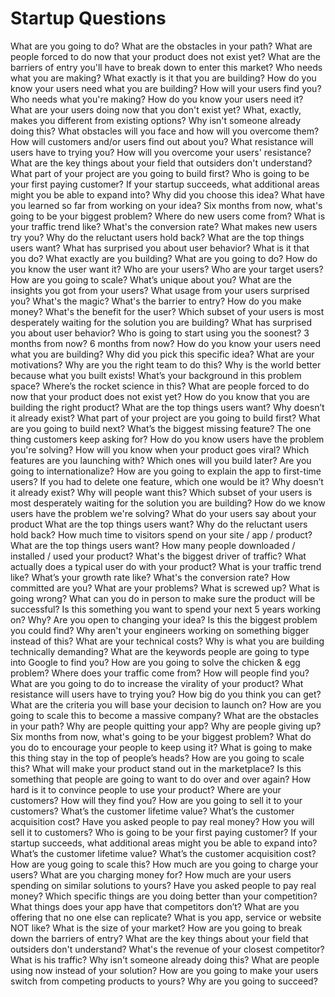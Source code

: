 # Startup Questions

What are you going to do?
What are the obstacles in your path?
What are people forced to do now that your product does not exist yet?
What are the barriers of entry you'll have to break down to enter this market?
Who needs what you are making?
What exactly is it that you are building?
How do you know your users need what you are building?
How will your users find you?
Who needs what you're making? 
How do you know your users need it? What are your users doing now that you don't exist yet?
What, exactly, makes you different from existing options? 
Why isn't someone already doing this? 
What obstacles will you face and how will you overcome them?
How will customers and/or users find out about you? 
What resistance will users have to trying you?
How will you overcome your users' resistance? 
What are the key things about your field that outsiders don't understand? 
What part of your project are you going to build first? 
Who is going to be your first paying customer? 
If your startup succeeds, what additional areas might you be able to expand into? 
Why did you choose this idea? 
What have you learned so far from working on your idea? 
Six months from now, what's going to be your biggest problem?
Where do new users come from?
What is your traffic trend like?
What's the conversion rate?
What makes new users try you?
Why do the reluctant users hold back?
What are the top things users want?
What has surprised you about user behavior?
What is it that you do? What exactly are you building? What are you going to do?
How do you know the user want it?
Who are your users?
Who are your target users?
How are you going to scale? 
What’s unique about you? 
What are the insights you got from your users?
What usage from your users surprised you? 
What's the magic?
What's the barrier to entry?
How do you make money? 
What's the benefit for the user?
Which subset of your users is most desperately waiting for the solution you are building?
What has surprised you about user behavior?
Who is going to start using you the soonest? 3 months from now? 6 months from now?
How do you know your users need what you are building?
Why did you pick this specific idea? What are your motivations?
Why are you the right team to do this?
Why is the world better because what you built exists!
What’s your background in this problem space?
Where’s the rocket science in this?
What are people forced to do now that your product does not exist yet? 
How do you know that you are building the right product?
What are the top things users want?
Why doesn’t it already exist?
What part of your project are you going to build first? What are you going to build next?
What’s the biggest missing feature? The one thing customers keep asking for?
How do you know users have the problem you're solving?
How will you know when your product goes viral?
Which features are you launching with? Which ones will you build later?
Are you going to internationalize?
How are you going to explain the app to first-time users?
If you had to delete one feature, which one would be it?
Why doesn’t it already exist?
Why will people want this?
Which subset of your users is most desperately waiting for the solution you are building?
How do we know users have the problem we're solving?
What do your users say about your product
What are the top things users want?
Why do the reluctant users hold back?
How much time to visitors spend on your site / app / product?
What are the top things users want?
How many people downloaded / installed / used your product?
What's the biggest driver of traffic?
What actually does a typical user do with your product?
What is your traffic trend like? What’s your growth rate like?
What's the conversion rate?
How committed are you?
What are your problems? What is screwed up? What is going wrong?
What can you do in person to make sure the product will be successful?
Is this something you want to spend your next 5 years working on? Why?
Are you open to changing your idea?
Is this the biggest problem you could find?
Why aren't your engineers working on something bigger instead of this?
What are your technical costs?
Why is what you are building technically demanding?
What are the keywords people are going to type into Google to find you?
How are you going to solve the chicken & egg problem?
Where does your traffic come from? How will people find you? 
What are you going to do to increase the virality of your product?
What resistance will users have to trying you?
How big do you think you can get?
What are the criteria you will base your decision to launch on?
How are you going to scale this to become a massive company?
What are the obstacles in your path?
Why are people quitting your app? Why are people giving up?
Six months from now, what's going to be your biggest problem?
What do you do to encourage your people to keep using it? 
What is going to make this thing stay in the top of people’s heads?
How are you going to scale this?
What will make your product stand out in the marketplace?
Is this something that people are going to want to do over and over again?
How hard is it to convince people to use your product?
Where are your customers? How will they find you?
How are you going to sell it to your customers?
What’s the customer lifetime value?
What’s the customer acquisition cost?
Have you asked people to pay real money?
How you will sell it to customers?
Who is going to be your first paying customer?
If your startup succeeds, what additional areas might you be able to expand into?
What’s the customer lifetime value?
What’s the customer acquisition cost?
How are youg going to scale this?
How much are you going to charge your users?
What are you charging money for?
How much are your users spending on similar solutions to yours?
Have you asked people to pay real money?
Which specific things are you doing better than your competition?
What things does your app have that competitors don’t?
What are you offering that no one else can replicate?
What is you app, service or website NOT like?
What is the size of your market?
How are you going to break down the barriers of entry?
What are the key things about your field that outsiders don't understand?
What's the revenue of your closest competitor? What is his traffic?
Why isn't someone already doing this?
What are people using now instead of your solution?
How are you going to make your users switch from competing products to yours?
Why are you going to succeed?